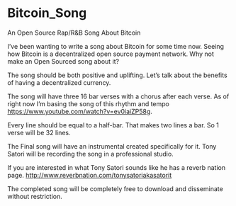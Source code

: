 # Bitcoin_Song
An Open Source Rap/R&amp;B Song About Bitcoin

I’ve been wanting to write a song about Bitcoin for some time now.  Seeing how Bitcoin is a decentralized open source payment network. Why not make an Open Sourced song about it?

The song should be both positive and uplifting. Let’s talk about the benefits of having a decentralized currency. 

The song will have three 16 bar verses with a chorus after each verse. As of right now I’m basing the song of this rhythm and tempo https://www.youtube.com/watch?v=ev0iaiZP58g. 

Every line should be equal to a half-bar. That makes two lines a bar. So 1 verse will be 32 lines.

The Final song will have an instrumental created specifically for it. Tony Satori will be recording the song in a professional studio. 

If you are interested in what Tony Satori sounds like he has a reverb nation page. http://www.reverbnation.com/tonysatoriakasatorit

The completed song will be completely free to download and disseminate without restriction.


